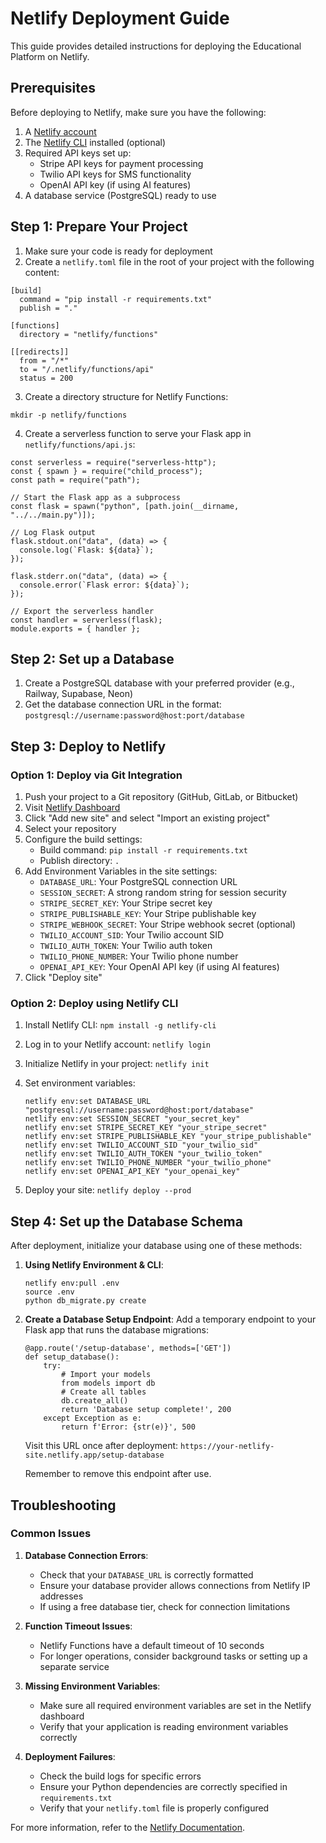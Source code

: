 # Netlify Deployment Guide

This guide provides detailed instructions for deploying the Educational Platform on Netlify.

## Prerequisites

Before deploying to Netlify, make sure you have the following:

1. A [Netlify account](https://app.netlify.com/signup)
2. The [Netlify CLI](https://docs.netlify.com/cli/get-started/) installed (optional)
3. Required API keys set up:
   - Stripe API keys for payment processing
   - Twilio API keys for SMS functionality
   - OpenAI API key (if using AI features)
4. A database service (PostgreSQL) ready to use

## Step 1: Prepare Your Project

1. Make sure your code is ready for deployment
2. Create a `netlify.toml` file in the root of your project with the following content:

```
[build]
  command = "pip install -r requirements.txt"
  publish = "."

[functions]
  directory = "netlify/functions"

[[redirects]]
  from = "/*"
  to = "/.netlify/functions/api"
  status = 200
```

3. Create a directory structure for Netlify Functions:

```
mkdir -p netlify/functions
```

4. Create a serverless function to serve your Flask app in `netlify/functions/api.js`:

```
const serverless = require("serverless-http");
const { spawn } = require("child_process");
const path = require("path");

// Start the Flask app as a subprocess
const flask = spawn("python", [path.join(__dirname, "../../main.py")]);

// Log Flask output
flask.stdout.on("data", (data) => {
  console.log(`Flask: ${data}`);
});

flask.stderr.on("data", (data) => {
  console.error(`Flask error: ${data}`);
});

// Export the serverless handler
const handler = serverless(flask);
module.exports = { handler };
```

## Step 2: Set up a Database

1. Create a PostgreSQL database with your preferred provider (e.g., Railway, Supabase, Neon)
2. Get the database connection URL in the format:
   `postgresql://username:password@host:port/database`

## Step 3: Deploy to Netlify

### Option 1: Deploy via Git Integration

1. Push your project to a Git repository (GitHub, GitLab, or Bitbucket)
2. Visit [Netlify Dashboard](https://app.netlify.com/)
3. Click "Add new site" and select "Import an existing project"
4. Select your repository
5. Configure the build settings:
   - Build command: `pip install -r requirements.txt`
   - Publish directory: `.`
6. Add Environment Variables in the site settings:
   - `DATABASE_URL`: Your PostgreSQL connection URL
   - `SESSION_SECRET`: A strong random string for session security
   - `STRIPE_SECRET_KEY`: Your Stripe secret key
   - `STRIPE_PUBLISHABLE_KEY`: Your Stripe publishable key
   - `STRIPE_WEBHOOK_SECRET`: Your Stripe webhook secret (optional)
   - `TWILIO_ACCOUNT_SID`: Your Twilio account SID
   - `TWILIO_AUTH_TOKEN`: Your Twilio auth token
   - `TWILIO_PHONE_NUMBER`: Your Twilio phone number
   - `OPENAI_API_KEY`: Your OpenAI API key (if using AI features)
7. Click "Deploy site"

### Option 2: Deploy using Netlify CLI

1. Install Netlify CLI:
   `npm install -g netlify-cli`

2. Log in to your Netlify account:
   `netlify login`

3. Initialize Netlify in your project:
   `netlify init`

4. Set environment variables:
   ```
   netlify env:set DATABASE_URL "postgresql://username:password@host:port/database"
   netlify env:set SESSION_SECRET "your_secret_key"
   netlify env:set STRIPE_SECRET_KEY "your_stripe_secret"
   netlify env:set STRIPE_PUBLISHABLE_KEY "your_stripe_publishable"
   netlify env:set TWILIO_ACCOUNT_SID "your_twilio_sid"
   netlify env:set TWILIO_AUTH_TOKEN "your_twilio_token"
   netlify env:set TWILIO_PHONE_NUMBER "your_twilio_phone"
   netlify env:set OPENAI_API_KEY "your_openai_key"
   ```

5. Deploy your site:
   `netlify deploy --prod`

## Step 4: Set up the Database Schema

After deployment, initialize your database using one of these methods:

1. **Using Netlify Environment & CLI**:
   ```
   netlify env:pull .env
   source .env
   python db_migrate.py create
   ```

2. **Create a Database Setup Endpoint**:
   Add a temporary endpoint to your Flask app that runs the database migrations:
   ```
   @app.route('/setup-database', methods=['GET'])
   def setup_database():
       try:
           # Import your models
           from models import db
           # Create all tables
           db.create_all()
           return 'Database setup complete!', 200
       except Exception as e:
           return f'Error: {str(e)}', 500
   ```
   
   Visit this URL once after deployment:
   `https://your-netlify-site.netlify.app/setup-database`
   
   Remember to remove this endpoint after use.

## Troubleshooting

### Common Issues

1. **Database Connection Errors**:
   - Check that your `DATABASE_URL` is correctly formatted
   - Ensure your database provider allows connections from Netlify IP addresses
   - If using a free database tier, check for connection limitations

2. **Function Timeout Issues**:
   - Netlify Functions have a default timeout of 10 seconds
   - For longer operations, consider background tasks or setting up a separate service

3. **Missing Environment Variables**:
   - Make sure all required environment variables are set in the Netlify dashboard
   - Verify that your application is reading environment variables correctly

4. **Deployment Failures**:
   - Check the build logs for specific errors
   - Ensure your Python dependencies are correctly specified in `requirements.txt`
   - Verify that your `netlify.toml` file is properly configured

For more information, refer to the [Netlify Documentation](https://docs.netlify.com/).
